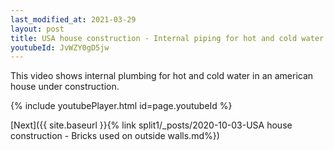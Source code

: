 ```yaml
---
last_modified_at: 2021-03-29
layout: post
title: USA house construction - Internal piping for hot and cold water whatsapp status
youtubeId: JvWZY0gD5jw
---
```


This video shows internal plumbing for hot and cold water in an american house under construction.

{% include youtubePlayer.html id=page.youtubeId %}

[Next]({{ site.baseurl }}{% link split1/_posts/2020-10-03-USA house construction - Bricks used on outside walls.md%})
